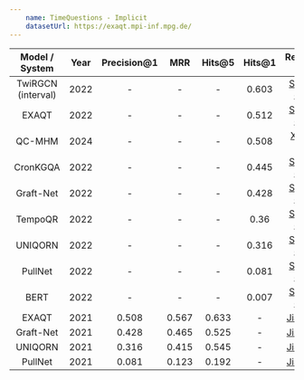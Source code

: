 ```yaml
---
    name: TimeQuestions - Implicit
    datasetUrl: https://exaqt.mpi-inf.mpg.de/
---
```


| Model / System | Year | Precision@1 |  MRR   | Hits@5  |  Hits@1 |                 Reported by                            |
|:--------------:|:----:|:-----------:|:------:|:-------:|:-------:|:------------------------------------------------------:|
|     TwiRGCN (interval)   | 2022 |    -        | -      |  -  | 0.603 | [Sharma et. al.](https://arxiv.org/pdf/2210.06281.pdf) |
|     EXAQT      | 2022 |    -        | -      |  - | 0.512 | [Sharma et. al.](https://arxiv.org/pdf/2210.06281.pdf) |
|    QC-MHM     | 2024 |    -    | - | -  |  0.508  |[Xue et. al.](https://arxiv.org/html/2402.13188v1#Sx5) |
|     CronKGQA   | 2022 |    -        | -      |  - | 0.445 | [Sharma et. al.](https://arxiv.org/pdf/2210.06281.pdf) |
|    Graft-Net    | 2022 |    -        | -      |  - | 0.428 | [Sharma et. al.](https://arxiv.org/pdf/2210.06281.pdf) |
|    TempoQR  | 2022 |    -        | -      |  - | 0.36 | [Sharma et. al.](https://arxiv.org/pdf/2210.06281.pdf) |
|    UNIQORN     | 2022 |    -        | -      |  - | 0.316 | [Sharma et. al.](https://arxiv.org/pdf/2210.06281.pdf) |
|    PullNet     | 2022 |    -        | -      |  - | 0.081 | [Sharma et. al.](https://arxiv.org/pdf/2210.06281.pdf) |
|    BERT        | 2022 |    -        | -      |  - | 0.007 | [Sharma et. al.](https://arxiv.org/pdf/2210.06281.pdf) |
|     EXAQT      | 2021 |    0.508    | 0.567 | 0.633  |  - | [Jia et. al.](https://dl.acm.org/doi/abs/10.1145/3459637.3482416) |
|   Graft-Net    | 2021 |    0.428    | 0.465 | 0.525  |  - | [Jia et. al.](https://dl.acm.org/doi/abs/10.1145/3459637.3482416) |
|    UNIQORN     | 2021 |    0.316    | 0.415 | 0.545  |  - | [Jia et. al.](https://dl.acm.org/doi/abs/10.1145/3459637.3482416) |
|    PullNet     | 2021 |    0.081    | 0.123 | 0.192  |  - | [Jia et. al.](https://dl.acm.org/doi/abs/10.1145/3459637.3482416) |
